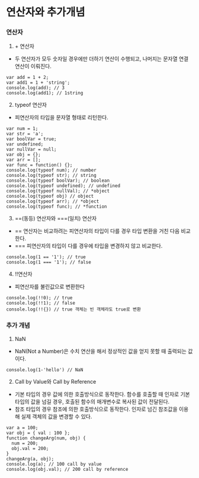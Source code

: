 # 연산자와 추가개념
### 연산자
1. \+ 연산자
 - 두 연산자가 모두 숫자일 경우에만 더하기 연산이 수행되고, 나머지는 문자열 연결 연산이 이뤄진다.
  ```
  var add = 1 + 2;
  var add1 = 1 + 'string';
  console.log(add); // 3
  console.log(add1); // 1string
  ```
2. typeof 연산자
 - 피연산자의 타입을 문자열 형태로 리턴한다.
 ```
 var num = 1;
 var str = 'a';
 var boolVar = true;
 var undefined;
 var nullVar = null;
 var obj = {};
 var arr = [];
 var func = function() {};    
 console.log(typeof num); // number
 console.log(typeof str); // string
 console.log(typeof boolVar); // boolean
 console.log(typeof undefined); // undefined
 console.log(typeof nullVal); // *object
 console.log(typeof obj) // object
 console.log(typeof arr); // *object
 console.log(typeof func); // *function
 ```
3. ==(동등) 연산자와 ===(일치) 연산자
 - == 연산자는 비교하려는 피연산자의 타입이 다를 경우 타입 변환을 거친 다음 비교한다.
 - === 피연산자의 타입이 다를 경우에 타입을 변경하지 않고 비교한다.
 ```
 console.log(1 == '1'); // true
 console.log(1 === '1'); // false
 ```
4. !!연산자
 - 피연산자를 불린값으로 변환한다
 ```
 console.log(!!0); // true
 console.log(!!1); // false
 console.log(!!{}) // true 객체는 빈 객체라도 true로 변환
 ```

### 추가 개념
1. NaN
 - NaN(Not a Number)은 수치 연산을 해서 정상적인 값을 얻지 못할 때 출력되는 값이다.
 ```
 console.log(1-'hello') // NaN
 ```
2. Call by Value와 Call by Reference
 - 기본 타입의 경우 값에 의한 호출방식으로 동작한다. 함수를 호출할 때 인자로 기본 타입의 값을 넘길 경우, 호출된 함수의 매개변수로 복사된 값이 전달된다.
 - 참조 타입의 경우 참조에 의한 호출방식으로 동작한다. 인자로 넘긴 참조값을 이용해 실제 객체의 값을 변경할 수 있다.
 ```
 var a = 100;
 var obj = { val : 100 };
 function changeArg(num, obj) {
   num = 200;
   obj.val = 200;
 }
 changeArg(a, obj);
 console.log(a); // 100 call by value
 console.log(obj.val); // 200 call by reference
 ```

